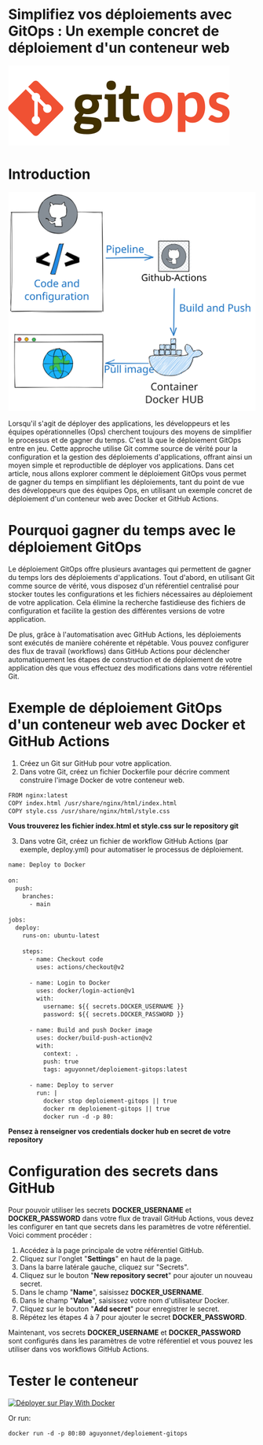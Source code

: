 # Simplifiez vos déploiements avec GitOps : Un exemple concret de déploiement d'un conteneur web
![Logo](img/gitops-logo.png)

# Introduction
![Scheme](img/scheme.svg)

Lorsqu'il s'agit de déployer des applications, les développeurs et les équipes opérationnelles (Ops) cherchent toujours des moyens de simplifier le processus et de gagner du temps. C'est là que le déploiement GitOps entre en jeu. Cette approche utilise Git comme source de vérité pour la configuration et la gestion des déploiements d'applications, offrant ainsi un moyen simple et reproductible de déployer vos applications. Dans cet article, nous allons explorer comment le déploiement GitOps vous permet de gagner du temps en simplifiant les déploiements, tant du point de vue des développeurs que des équipes Ops, en utilisant un exemple concret de déploiement d'un conteneur web avec Docker et GitHub Actions.

# Pourquoi gagner du temps avec le déploiement GitOps
Le déploiement GitOps offre plusieurs avantages qui permettent de gagner du temps lors des déploiements d'applications. Tout d'abord, en utilisant Git comme source de vérité, vous disposez d'un référentiel centralisé pour stocker toutes les configurations et les fichiers nécessaires au déploiement de votre application. Cela élimine la recherche fastidieuse des fichiers de configuration et facilite la gestion des différentes versions de votre application.

De plus, grâce à l'automatisation avec GitHub Actions, les déploiements sont exécutés de manière cohérente et répétable. Vous pouvez configurer des flux de travail (workflows) dans GitHub Actions pour déclencher automatiquement les étapes de construction et de déploiement de votre application dès que vous effectuez des modifications dans votre référentiel Git.

# Exemple de déploiement GitOps d'un conteneur web avec Docker et GitHub Actions
1. Créez un Git sur GitHub pour votre application.
2. Dans votre Git, créez un fichier Dockerfile pour décrire comment construire l'image Docker de votre conteneur web.
```
FROM nginx:latest
COPY index.html /usr/share/nginx/html/index.html
COPY style.css /usr/share/nginx/html/style.css
```
**Vous trouverez les fichier index.html et style.css sur le repository git**

3. Dans votre Git, créez un fichier de workflow GitHub Actions (par exemple, deploy.yml) pour automatiser le processus de déploiement.
```
name: Deploy to Docker

on:
  push:
    branches:
      - main

jobs:
  deploy:
    runs-on: ubuntu-latest

    steps:
      - name: Checkout code
        uses: actions/checkout@v2

      - name: Login to Docker
        uses: docker/login-action@v1
        with:
          username: ${{ secrets.DOCKER_USERNAME }}
          password: ${{ secrets.DOCKER_PASSWORD }}

      - name: Build and push Docker image
        uses: docker/build-push-action@v2
        with:
          context: .
          push: true
          tags: aguyonnet/deploiement-gitops:latest

      - name: Deploy to server
        run: |
          docker stop deploiement-gitops || true
          docker rm deploiement-gitops || true
          docker run -d -p 80:
```
**Pensez à renseigner vos credentials docker hub en secret de votre repository**

# Configuration des secrets dans GitHub
Pour pouvoir utiliser les secrets **DOCKER_USERNAME** et **DOCKER_PASSWORD** dans votre flux de travail GitHub Actions, vous devez les configurer en tant que secrets dans les paramètres de votre référentiel. Voici comment procéder :

1. Accédez à la page principale de votre référentiel GitHub.
2. Cliquez sur l'onglet "**Settings**" en haut de la page.
3. Dans la barre latérale gauche, cliquez sur "Secrets".
4. Cliquez sur le bouton "**New repository secret**" pour ajouter un nouveau secret.
5. Dans le champ "**Name**", saisissez **DOCKER_USERNAME**.
6. Dans le champ "**Value**", saisissez votre nom d'utilisateur Docker.
7. Cliquez sur le bouton "**Add secret**" pour enregistrer le secret.
8. Répétez les étapes 4 à 7 pour ajouter le secret **DOCKER_PASSWORD**.

Maintenant, vos secrets **DOCKER_USERNAME** et **DOCKER_PASSWORD** sont configurés dans les paramètres de votre référentiel et vous pouvez les utiliser dans vos workflows GitHub Actions.

# Tester le conteneur
[![Déployer sur Play With Docker](https://raw.githubusercontent.com/play-with-docker/stacks/master/assets/images/button.png)](http://play-with-docker.com/?stack=https://raw.githubusercontent.com/aguyonp/deploiement-gitops/main/docker-compose.yml)

Or run: 
```
docker run -d -p 80:80 aguyonnet/deploiement-gitops
```